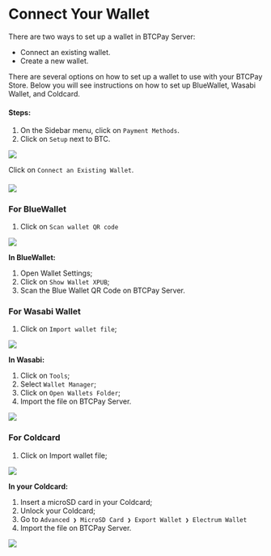 # Connect Your Wallet

There are two ways to set up a wallet in BTCPay Server:

* Connect an existing wallet.
* Create a new wallet.

There are several options on how to set up a wallet to use with your BTCPay Store. Below you will see instructions on how to set up BlueWallet, Wasabi Wallet, and Coldcard.&#x20;

#### Steps:

1. On the Sidebar menu, click on `Payment Methods`.
2. Click on `Setup` next to BTC.

![](https://lh4.googleusercontent.com/-Izw0PM5u46bJzPgfOk3sFAzk\_1rEl8dYRr8OnrKz2wHwyBT5cbdcqlSy-SWtALBv9HSQuJv8T0HDUDHeGct8G503Onp0QmZA59jvHr6FlLKFMMbJIsAt8hnqXZdmELRT0t4Z5Mj)

Click on `Connect an Existing Wallet`.

#### ![](https://lh5.googleusercontent.com/-TuS805dH\_1R2PFJZlJC4X9rZIjVOmiF-SODqDfalY6VaXsmixIVGOl-r5-\_cz9XC3Y2RnVq8sFAWXMW-CPp0fsDjyd7Yp2mzU-oe-O0vwO9r2AnhZ8ODYw1OSHvEjwdZoU2AM2m)

### For BlueWallet

1. Click on `Scan wallet QR code`

&#x20;![](https://lh5.googleusercontent.com/xGT26YVMfSTfOA9fIEQq3vqu69Snus11EN8a60WN9airN6V41l0rsQkul1sHWWvVi4p5H-avwgEipYyxQ7p-\_JWfTpcUUZ3mQ\_Z02\_s80qMyEHFrlN2D5aucYpcau8w4-Zfsw5Cy)

**In BlueWallet:**

1. Open Wallet Settings;&#x20;
2. Click on `Show Wallet XPUB`;
3. Scan the Blue Wallet QR Code on BTCPay Server.

### For Wasabi Wallet

1. Click on `Import wallet file`;

![](https://lh5.googleusercontent.com/f2LPuEf7gV5IYCF9wEqAhARP1N7qJd5iyMjSpJyBXscufROFUxhYQIHmyjneJmP\_VZMMD7S-NOvHjCvHcD53kYazVQtuCugXF9Pee57qxNEz\_WEJXJ2FnF\_qsRis5lsgRX0IVRYs)

**In Wasabi:**&#x20;

1. Click on `Tools`;
2. Select `Wallet Manager`; &#x20;
3. Click on `Open Wallets Folder`;
4. Import the file on BTCPay Server.

![](https://lh6.googleusercontent.com/xXo4diId6o9B-tRiIe83dfvInMD8iILWJmdRCXL\_BTckhxTJHC02QkHGGWTlRMVObyIJi2\_fSJTWNpN8-JN6Hwu2nG-WBaTy9fLkJ8VsJDIhMczHiMGJ0KOy57iPWPaanHZLPxBF)

### For Coldcard

1. Click on Import wallet file;

&#x20;![](https://lh5.googleusercontent.com/f2LPuEf7gV5IYCF9wEqAhARP1N7qJd5iyMjSpJyBXscufROFUxhYQIHmyjneJmP\_VZMMD7S-NOvHjCvHcD53kYazVQtuCugXF9Pee57qxNEz\_WEJXJ2FnF\_qsRis5lsgRX0IVRYs)

**In your Coldcard:**

1. Insert a microSD card in your Coldcard;
2. Unlock your Coldcard;
3. Go to `Advanced ❯ MicroSD Card ❯ Export Wallet ❯ Electrum Wallet`
4. Import the file on BTCPay Server.

![](https://lh6.googleusercontent.com/xXo4diId6o9B-tRiIe83dfvInMD8iILWJmdRCXL\_BTckhxTJHC02QkHGGWTlRMVObyIJi2\_fSJTWNpN8-JN6Hwu2nG-WBaTy9fLkJ8VsJDIhMczHiMGJ0KOy57iPWPaanHZLPxBF)
